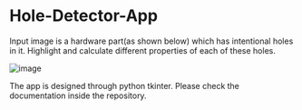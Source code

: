 # Hole-Detector-App
Input image is a hardware part(as shown below) which has intentional holes in it. Highlight and calculate different properties of each of these holes.

![image](https://user-images.githubusercontent.com/98721801/187330174-4d50e30f-deb5-4f41-8e0f-b6fec548c3ce.png)

The app is designed through python tkinter. Please check the documentation inside the repository.
